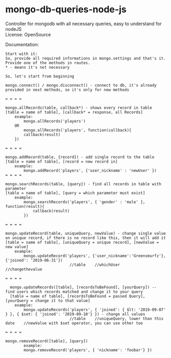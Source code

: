 # mongo-db-queries-node-js
Controller for mongodb with all necessary queries, easy to understand
for nodeJS
<br>
License: OpenSource

Documentation:

    Start with it:
    So, provide all required informations in mongo.settings and that's it.
    Provide one of the methods in routes.
    * - means it's not necessary

    So, let's start from beginning

    mongo.connect() / mongo.disconnect() - connect to db, it's already provided in next methods, so it's only for new methods
 
    = = = =

    mongo.allRecords(table, callback*) - shows every record in table
    [table = name of table], [callback* = response, all Records]
        example: 
            mongo.allRecords('players') 
        OR 
            mongo.allRecords('players', function(callback){
            callback(result)
        })

    = = = =    

    mongo.addRecord(table, {record}) - add single record to the table
    [table = name of table], [record = new record in]
        example:
            mongo.addRecord('players', {'user_nickname' : 'newUser' })
    = = = =

    mongo.searchRecords(table, {query}) - find all records in table with parameter
    [table = name of table], [query = which parameter must exist]
        example:
            mongo.searchRecords('players', { 'gender' : 'male' }, function(result){
                callback(result)
            })
        
    = = = =

    mongo.updateRecord(table, uniqueQuery, newValue) - change single value on unique record, if there is no record like this, then it will add it
    [table = name of table], [uniqueQuery = unique record], [newValue = new value]
        example:
            mongo.updateRecord('players', {'user_nickname':'Greensmurfz'}, {'joined': '2019-06-31'})
                                //table    //whichUser                     //changethevalue

    = = = = 

      mongo.updateRecords([table], [recordsToBeFound], [yourQuery]) -- find users which records matched and change it to your query
      [table = name of table], [recordsToBeFound = passed Query], [yourQuery = change it to that value] 
        example:
            mongo.updateRecords('players', { 'joined': { $lt: '2019-09-07' } }, { $set: { 'joined': '2019-09-10'} }) - change all values 
                                //table    //uniqueQuery, lower than this date    //newValue with $set operator, you can use other too

    = = = = 
    
    mongo.removeRecord([table], [query])
            example:
            mongo.removeRecord('players', { 'nickname': 'foobar'} }) 
